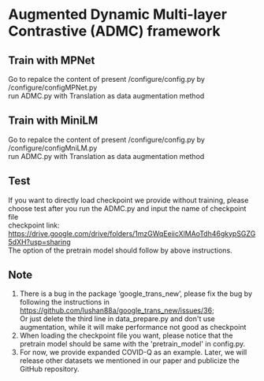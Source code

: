 Augmented Dynamic Multi-layer Contrastive (ADMC) framework
====
Train with MPNet
-------
Go to repalce the content of present /configure/config.py by /configure/configMPNet.py<br>
run ADMC.py with Translation as data augmentation method<br>

Train with MiniLM
-------
Go to repalce the content of present /configure/config.py by /configure/configMniLM.py<br>
run ADMC.py with Translation as data augmentation method<br>

Test
-------
If you want to directly load checkpoint we provide without training, please choose test after you run the ADMC.py and input the name of checkpoint file<br>
checkpoint link: https://drive.google.com/drive/folders/1mzGWqEeiicXlMAoTdh46gkypSGZG5dXH?usp=sharing<br>
The option of the pretrain model should follow by above instructions.

Note
-------
1. There is a bug in the package ‘google_trans_new’, please fix the bug by following the instructions in  https://github.com/lushan88a/google_trans_new/issues/36; <br>Or just delete the third line in data_prepare.py and don't use augmentation, while it will make performance not good as checkpoint<br>
2. When loading the checkpoint file you want, please notice that the pretrain model should be same with the 'pretrain_model' in config.py.<br>
3. For now, we provide expanded COVID-Q as an example. Later, we will release other datasets we mentioned in our paper and publicize the GitHub repository.  
